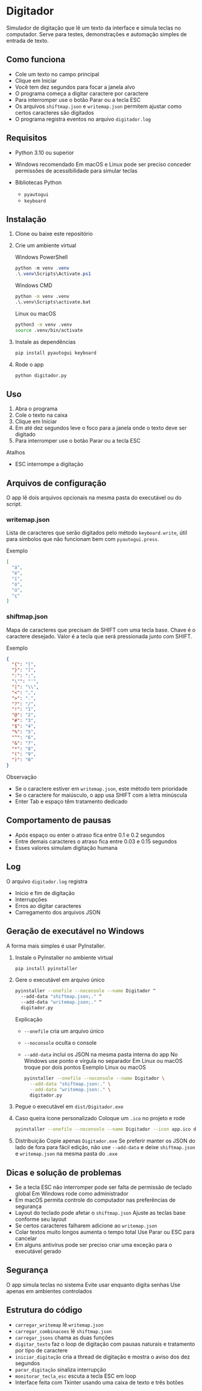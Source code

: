# Digitador

Simulador de digitação que lê um texto da interface e simula teclas no computador.
Serve para testes, demonstrações e automação simples de entrada de texto.

## Como funciona

* Cole um texto no campo principal
* Clique em Iniciar
* Você tem dez segundos para focar a janela alvo
* O programa começa a digitar caractere por caractere
* Para interromper use o botão Parar ou a tecla ESC
* Os arquivos `shiftmap.json` e `writemap.json` permitem ajustar como certos caracteres são digitados
* O programa registra eventos no arquivo `digitador.log`

## Requisitos

* Python 3.10 ou superior
* Windows recomendado
  Em macOS e Linux pode ser preciso conceder permissões de acessibilidade para simular teclas
* Bibliotecas Python

  * `pyautogui`
  * `keyboard`

## Instalação

1. Clone ou baixe este repositório

2. Crie um ambiente virtual

   Windows PowerShell

   ```powershell
   python -m venv .venv
   .\.venv\Scripts\Activate.ps1
   ```

   Windows CMD

   ```cmd
   python -m venv .venv
   .\.venv\Scripts\activate.bat
   ```

   Linux ou macOS

   ```bash
   python3 -m venv .venv
   source .venv/bin/activate
   ```

3. Instale as dependências

   ```bash
   pip install pyautogui keyboard
   ```

4. Rode o app

   ```bash
   python digitador.py
   ```

## Uso

1. Abra o programa
2. Cole o texto na caixa
3. Clique em Iniciar
4. Em até dez segundos leve o foco para a janela onde o texto deve ser digitado
5. Para interromper use o botão Parar ou a tecla ESC

Atalhos

* ESC interrompe a digitação

## Arquivos de configuração

O app lê dois arquivos opcionais na mesma pasta do executável ou do script.

### writemap.json

Lista de caracteres que serão digitados pelo método `keyboard.write`, útil para símbolos que não funcionam bem com `pyautogui.press`.

Exemplo

```json
[
  "á",
  "é",
  "í",
  "ó",
  "ú",
  "ç"
]
```

### shiftmap.json

Mapa de caracteres que precisam de SHIFT com uma tecla base.
Chave é o caractere desejado. Valor é a tecla que será pressionada junto com SHIFT.

Exemplo

```json
{
  "{": "[",
  "}": "]",
  ":": ";",
  "\"": "'",
  "|": "\\",
  "<": ",",
  ">": ".",
  "?": "/",
  "!": "1",
  "@": "2",
  "#": "3",
  "$": "4",
  "%": "5",
  "^": "6",
  "&": "7",
  "*": "8",
  "(": "9",
  ")": "0"
}
```

Observação

* Se o caractere estiver em `writemap.json`, este método tem prioridade
* Se o caractere for maiúsculo, o app usa SHIFT com a letra minúscula
* Enter Tab e espaço têm tratamento dedicado

## Comportamento de pausas

* Após espaço ou enter o atraso fica entre 0.1 e 0.2 segundos
* Entre demais caracteres o atraso fica entre 0.03 e 0.15 segundos
* Esses valores simulam digitação humana

## Log

O arquivo `digitador.log` registra

* Início e fim de digitação
* Interrupções
* Erros ao digitar caracteres
* Carregamento dos arquivos JSON

## Geração de executável no Windows

A forma mais simples é usar PyInstaller.

1. Instale o PyInstaller no ambiente virtual

   ```bash
   pip install pyinstaller
   ```

2. Gere o executável em arquivo único

   ```bash
   pyinstaller --onefile --noconsole --name Digitador ^
     --add-data "shiftmap.json;." ^
     --add-data "writemap.json;." ^
     digitador.py
   ```

   Explicação

   * `--onefile` cria um arquivo único
   * `--noconsole` oculta o console
   * `--add-data` inclui os JSON na mesma pasta interna do app
     No Windows use ponto e vírgula no separador
     Em Linux ou macOS troque por dois pontos
     Exemplo Linux ou macOS

     ```bash
     pyinstaller --onefile --noconsole --name Digitador \
       --add-data "shiftmap.json:." \
       --add-data "writemap.json:." \
       digitador.py
     ```

3. Pegue o executável em `dist/Digitador.exe`

4. Caso queira ícone personalizado
   Coloque um `.ico` no projeto e rode

   ```bash
   pyinstaller --onefile --noconsole --name Digitador --icon app.ico digitador.py
   ```

5. Distribuição
   Copie apenas `Digitador.exe`
   Se preferir manter os JSON do lado de fora para fácil edição, não use `--add-data` e deixe `shiftmap.json` e `writemap.json` na mesma pasta do `.exe`

## Dicas e solução de problemas

* Se a tecla ESC não interromper pode ser falta de permissão de teclado global
  Em Windows rode como administrador
* Em macOS permita controle do computador nas preferências de segurança
* Layout do teclado pode afetar o `shiftmap.json`
  Ajuste as teclas base conforme seu layout
* Se certos caracteres falharem adicione ao `writemap.json`
* Colar textos muito longos aumenta o tempo total
  Use Parar ou ESC para cancelar
* Em alguns antivírus pode ser preciso criar uma exceção para o executável gerado

## Segurança

O app simula teclas no sistema
Evite usar enquanto digita senhas
Use apenas em ambientes controlados

## Estrutura do código

* `carregar_writemap` lê `writemap.json`
* `carregar_combinacoes` lê `shiftmap.json`
* `carregar_jsons` chama as duas funções
* `digitar_texto` faz o loop de digitação com pausas naturais e tratamento por tipo de caractere
* `iniciar_digitação` cria a thread de digitação e mostra o aviso dos dez segundos
* `parar_digitação` sinaliza interrupção
* `monitorar_tecla_esc` escuta a tecla ESC em loop
* Interface feita com Tkinter usando uma caixa de texto e três botões
